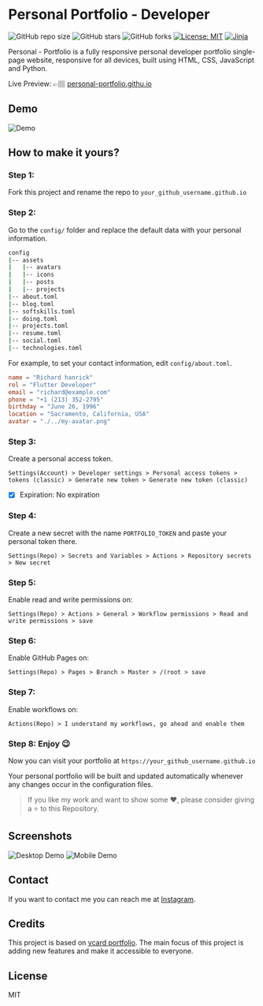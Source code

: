 # Personal Portfolio - Developer

![GitHub repo size](https://img.shields.io/github/repo-size/ivansaul/ivansaul.github.io)
![GitHub stars](https://img.shields.io/github/stars/ivansaul/ivansaul.github.io)
![GitHub forks](https://img.shields.io/github/forks/ivansaul/ivansaul.github.io)
[![License: MIT](https://img.shields.io/badge/License-MIT-yellow.svg)](https://opensource.org/licenses/MIT)
[![Jinja](https://github.com/ivansaul/ivansaul.github.io/actions/workflows/jinja.yml/badge.svg)](https://github.com/ivansaul/ivansaul.github.io/actions/workflows/jinja.yml)


Personal - Portfolio is a fully responsive personal developer portfolio single-page website, responsive for all devices, built using HTML, CSS, JavaScript and Python.

Live Preview: 👉🏽 [personal-portfolio.githu.io](https://ivansaul.github.io)

## Demo
![Demo](https://raw.githubusercontent.com/ivansaul/demos/master/python/personal-portfolio-demo.gif)

## **How to make it yours?** 

### Step 1: 
Fork this project and rename the repo to `your_github_username.github.io`

### Step 2:
Go to the `config/` folder and replace the default data with your personal information.

```bash
config
|-- assets
|   |-- avatars
|   |-- icons
|   |-- posts
|   |-- projects
|-- about.toml
|-- blog.toml
|-- softskills.toml
|-- doing.toml
|-- projects.toml
|-- resume.toml
|-- social.toml
|-- technologies.toml
```

For example, to set your contact information, edit `config/about.toml`.

```toml
name = "Richard hanrick"
rol = "Flutter Developer"
email = "richard@example.com"
phone = "+1 (213) 352-2795"
birthday = "June 26, 1996"
location = "Sacramento, California, USA"
avatar = "./../my-avatar.png"
```

### Step 3:
Create a personal access token.

`Settings(Account) > Developer settings > Personal access tokens > tokens (classic) > Generate new token > Generate new token (classic) `

- [x] Expiration: No expiration

### Step 4: 
Create a new secret with the name `PORTFOLIO_TOKEN` and paste your personal token there.

`Settings(Repo) > Secrets and Variables > Actions > Repository secrets > New secret`

### Step 5: 
Enable read and write permissions on:

`Settings(Repo) > Actions > General > Workflow permissions > Read and write permissions > save`

### Step 6: 
Enable GitHub Pages on:

`Settings(Repo) > Pages > Branch > Master > /(root > save`

### Step 7: 
Enable workflows on:

`Actions(Repo) > I understand my workflows, go ahead and enable them`

### Step 8: Enjoy 😉
Now you can visit your portfolio at `https://your_github_username.github.io`

Your personal portfolio will be built and updated automatically whenever any changes occur in the configuration files.
 
> If you like my work and want to show some ❤️, please consider giving a ⭐️ to this Repository.

## Screenshots
![Desktop Demo](https://i.imgur.com/xKkMSwR.png "Desktop Demo")
![Mobile Demo](https://i.imgur.com/G1A1nBu.pngg "Mobile Demo")

## Contact
If you want to contact me you can reach me at [Instagram](#).

## Credits
This project is based on [vcard portfolio](vard). The main focus of this project is adding new features and make it accessible to everyone.

## License

MIT

[vcard]: https://github.com/codewithsadee/vcard-personal-portfolio
[devfolio]: https://ivansaul.github.io
[demo]: https://raw.githubusercontent.com/ivansaul/demos/master/python/personal-portfolio-demo.gif

